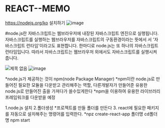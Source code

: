 # REACT--MEMO

https://nodejs.org/ko
설치하기
![image](https://github.com/asso123/REACT--MEMO/assets/129017021/91b0c1cb-2202-4498-85a2-e384926b8b2b)

#node.js란 
자바스크립트는 웹브라우저에 내장된 자바스크립트 엔진으로 실행됩니다.
자바스크립트를 실행하는 웹브라우저를 자바스크립트의 구동환경이라는 뜻에서 서 '자바스크립트 런타임'이라고도 표현합니다.
한마디로 node.js는 또 하나의 자바스크립트 런타임입니다.
따라서 자바스크립트는 웹브라우저 외에서도 자바스크립트를 실행시켜줍니다.

![제목 없음](https://github.com/asso123/REACT--MEMO/assets/129017021/f6eb6298-a8a0-41de-877a-94f609893ad9)
![image](https://github.com/asso123/REACT--MEMO/assets/129017021/d8bf54b0-e6b8-4f65-8a41-1417758d497c)



*node.js가 제공하는 것이 npm(node Package Manager)
*npm이란 node.js로 만들어진 필요한 모듈을 다운받고 관리해주는 역할, 다른개발자가 만들어준 유용한 node.js로 만들어진 출을 가져다가 쓸수있게한다
*npm을 이용하여 유용한 라이브러리 프레임워크를 다운받을 예정

1.node.js 설치
2.폴더생성
  *프로젝트를 만들 폴더를 만든다
3. react에 필요한 패키지를 자동으로 설치해주는 명령어를 입력한다.
 *npz create-react-app 폴더명
  cd폴더명
  npm start
